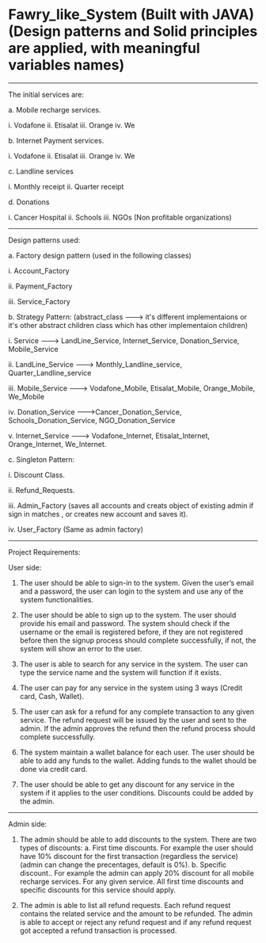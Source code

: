 # Fawry_like_System (Built with JAVA) (Design patterns and Solid principles are applied, with meaningful variables names)
----------------------------------------------------------------------------
The initial services are:

a. Mobile recharge services.

  i. Vodafone   ii. Etisalat   iii. Orange    iv. We
  
b. Internet Payment services.

  i. Vodafone   ii. Etisalat   iii. Orange   iv. We

c. Landline services

  i. Monthly receipt    ii. Quarter receipt
  
d. Donations

  i. Cancer Hospital    ii. Schools   iii. NGOs (Non profitable organizations)

----------------------------------------------------------------------------
Design patterns used:

a. Factory design pattern (used in the following classes)

  i. Account_Factory

  ii. Payment_Factory

  iii. Service_Factory 

b. Strategy Pattern: (abstract_class ---> it's different implementaions or it's other abstract children class which has other implementaion children)

  i. Service ---> LandLine_Service, Internet_Service, Donation_Service, Mobile_Service

  ii. LandLine_Service ---> Monthly_Landline_service, Quarter_Landline_service

  iii. Mobile_Service ---> Vodafone_Mobile, Etisalat_Mobile, Orange_Mobile, We_Mobile

  iv. Donation_Service --->Cancer_Donation_Service, Schools_Donation_Service, NGO_Donation_Service

  v. Internet_Service ---> Vodafone_Internet, Etisalat_Internet, Orange_Internet, We_Internet.

c. Singleton Pattern:
  
  i. Discount Class.

  ii. Refund_Requests.

  iii. Admin_Factory (saves all accounts and creats object of existing admin if sign in matches , or creates new account and saves it).
  
  iv. User_Factory (Same as admin factory)
  
----------------------------------------------------------------------------
Project Requirements:

User side:

1. The user should be able to sign-in to the system. Given the user’s email and a
password, the user can login to the system and use any of the system functionalities.

2. The user should be able to sign up to the system. The user should provide his email and password.
The system should check if the username or the email is registered before,
if they are not registered before then the signup process should complete successfully, if not, the system will show an error to the user.

3. The user is able to search for any service in the system. The user can type the
service name and the system will function if it exists.

4. The user can pay for any service in the system using 3 ways (Credit card, Cash, Wallet).

5. The user can ask for a refund for any complete transaction to any given service. The
refund request will be issued by the user and sent to the admin. If the admin approves
the refund then the refund process should complete successfully.

6. The system maintain a wallet balance for each user. The user should be able to add any
funds to the wallet. Adding funds to the wallet should be done via credit card.

7. The user should be able to get any discount for any service in the system if it applies to the user conditions. Discounts
could be added by the admin.

----------------------------------------------------------------------------
Admin side:

1. The admin should be able to add discounts to the system. There are two types of
discounts:
a. First time discounts. For example the user should have 10% discount for the first
transaction (regardless the service) (admin can change the precentages, default is 0%).
b. Specific discount.. For example the admin can apply 20% discount for all mobile
recharge services.
For any given service. All first time discounts and specific discounts for this service should
apply.

2. The admin is able to list all refund requests. Each refund request contains
the related service and the amount to be refunded. The admin is able to accept
or reject any refund request and if any refund request got accepted a refund transaction
is processed.
